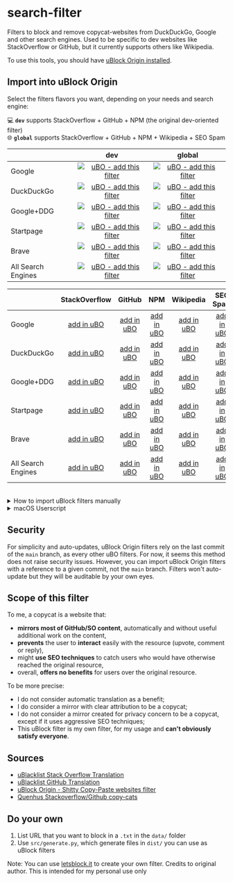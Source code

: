 # search-filter
Filters to block and remove copycat-websites from DuckDuckGo, Google and other search engines. Used to be specific to dev websites like StackOverflow or GitHub, but it currently supports others like Wikipedia.

To use this tools, you should have [uBlock Origin installed](https://github.com/gorhill/uBlock).

## Import into uBlock Origin

Select the filters flavors you want, depending on your needs and search engine:

💻 **`dev`** supports StackOverflow + GitHub + NPM (the original dev-oriented filter) \
🌐 **`global`** supports StackOverflow + GitHub + NPM + Wikipedia + SEO Spam

||dev|global|
|---|:---:|:---:|
|Google|[![uBO - add this filter](https://img.shields.io/static/v1?label=uBO&message=add%20this%20filter&color=de3f32&style=flat&logo=uBlock%20Origin)](https://subscribe.adblockplus.org/?location=https%3A%2F%2Fraw.githubusercontent.com%2Fzekxtreme%2Fsearch-filter%2Fmain%2Fdist%2Fgoogle%2Fall.txt&title=search-filter%20-%20Google%20-%20Dev)|[![uBO - add this filter](https://img.shields.io/static/v1?label=uBO&message=add%20this%20filter&color=de3f32&style=flat&logo=uBlock%20Origin)](https://subscribe.adblockplus.org/?location=https%3A%2F%2Fraw.githubusercontent.com%2Fzekxtreme%2Fsearch-filter%2Fmain%2Fdist%2Fgoogle%2Fglobal.txt&title=search-filter%20-%20Google%20-%20Global)|
|DuckDuckGo|[![uBO - add this filter](https://img.shields.io/static/v1?label=uBO&message=add%20this%20filter&color=fdd20a&style=flat&logo=uBlock%20Origin)](https://subscribe.adblockplus.org/?location=https%3A%2F%2Fraw.githubusercontent.com%2Fzekxtreme%2Fsearch-filter%2Fmain%2Fdist%2Fduckduckgo%2Fall.txt&title=search-filter%20-%20DuckDuckGo%20-%20Dev)|[![uBO - add this filter](https://img.shields.io/static/v1?label=uBO&message=add%20this%20filter&color=fdd20a&style=flat&logo=uBlock%20Origin)](https://subscribe.adblockplus.org/?location=https%3A%2F%2Fraw.githubusercontent.com%2Fzekxtreme%2Fsearch-filter%2Fmain%2Fdist%2Fduckduckgo%2Fglobal.txt&title=search-filter%20-%20DuckDuckGo%20-%20Global)|
|Google+DDG|[![uBO - add this filter](https://img.shields.io/static/v1?label=uBO&message=add%20this%20filter&color=9b59b6&style=flat&logo=uBlock%20Origin)](https://subscribe.adblockplus.org/?location=https%3A%2F%2Fraw.githubusercontent.com%2Fzekxtreme%2Fsearch-filter%2Fmain%2Fdist%2Fgoogle_duckduckgo%2Fall.txt&title=search-filter%20-%20Google%2BDDG%20-%20Dev)|[![uBO - add this filter](https://img.shields.io/static/v1?label=uBO&message=add%20this%20filter&color=9b59b6&style=flat&logo=uBlock%20Origin)](https://subscribe.adblockplus.org/?location=https%3A%2F%2Fraw.githubusercontent.com%2Fzekxtreme%2Fsearch-filter%2Fmain%2Fdist%2Fgoogle_duckduckgo%2Fglobal.txt&title=search-filter%20-%20Google%2BDDG%20-%20Global)|
|Startpage|[![uBO - add this filter](https://img.shields.io/static/v1?label=uBO&message=add%20this%20filter&color=5b7bca&style=flat&logo=uBlock%20Origin)](https://subscribe.adblockplus.org/?location=https%3A%2F%2Fraw.githubusercontent.com%2Fzekxtreme%2Fsearch-filter%2Fmain%2Fdist%2Fstartpage%2Fall.txt&title=search-filter%20-%20Startpage%20-%20Dev)|[![uBO - add this filter](https://img.shields.io/static/v1?label=uBO&message=add%20this%20filter&color=5b7bca&style=flat&logo=uBlock%20Origin)](https://subscribe.adblockplus.org/?location=https%3A%2F%2Fraw.githubusercontent.com%2Fzekxtreme%2Fsearch-filter%2Fmain%2Fdist%2Fstartpage%2Fglobal.txt&title=search-filter%20-%20Startpage%20-%20Global)|
|Brave|[![uBO - add this filter](https://img.shields.io/static/v1?label=uBO&message=add%20this%20filter&color=f25100&style=flat&logo=uBlock%20Origin)](https://subscribe.adblockplus.org/?location=https%3A%2F%2Fraw.githubusercontent.com%2Fzekxtreme%2Fsearch-filter%2Fmain%2Fdist%2Fbrave%2Fall.txt&title=search-filter%20-%20Brave%20-%20Dev)|[![uBO - add this filter](https://img.shields.io/static/v1?label=uBO&message=add%20this%20filter&color=f25100&style=flat&logo=uBlock%20Origin)](https://subscribe.adblockplus.org/?location=https%3A%2F%2Fraw.githubusercontent.com%2Fzekxtreme%2Fsearch-filter%2Fmain%2Fdist%2Fbrave%2Fglobal.txt&title=search-filter%20-%20Brave%20-%20Global)|
|All Search Engines|[![uBO - add this filter](https://img.shields.io/static/v1?label=uBO&message=add%20this%20filter&color=ffffff&style=flat&logo=uBlock%20Origin)](https://subscribe.adblockplus.org/?location=https%3A%2F%2Fraw.githubusercontent.com%2Fzekxtreme%2Fsearch-filter%2Fmain%2Fdist%2Fall_search_engines%2Fall.txt&title=search-filter%20-%20All%20Search%20Engines%20-%20Dev)|[![uBO - add this filter](https://img.shields.io/static/v1?label=uBO&message=add%20this%20filter&color=ffffff&style=flat&logo=uBlock%20Origin)](https://subscribe.adblockplus.org/?location=https%3A%2F%2Fraw.githubusercontent.com%2Fzekxtreme%2Fsearch-filter%2Fmain%2Fdist%2Fall_search_engines%2Fglobal.txt&title=search-filter%20-%20All%20Search%20Engines%20-%20Global)|





||StackOverflow|GitHub|NPM|Wikipedia|SEO Spam|
|---|:---:|:---:|:---:|:---:|:---:|
|Google|[add in uBO](https://subscribe.adblockplus.org/?location=https%3A%2F%2Fraw.githubusercontent.com%2Fzekxtreme%2Fsearch-filter%2Fmain%2Fdist%2Fgoogle%2Fstackoverflow_copycats.txt&title=search-filter%20-%20Google%20-%20StackOverflow)|[add in uBO](https://subscribe.adblockplus.org/?location=https%3A%2F%2Fraw.githubusercontent.com%2Fzekxtreme%2Fsearch-filter%2Fmain%2Fdist%2Fgoogle%2Fgithub_copycats.txt&title=search-filter%20-%20Google%20-%20GitHub)|[add in uBO](https://subscribe.adblockplus.org/?location=https%3A%2F%2Fraw.githubusercontent.com%2Fzekxtreme%2Fsearch-filter%2Fmain%2Fdist%2Fgoogle%2Fnpm_copycats.txt&title=search-filter%20-%20Google%20-%20NPM)|[add in uBO](https://subscribe.adblockplus.org/?location=https%3A%2F%2Fraw.githubusercontent.com%2Fzekxtreme%2Fsearch-filter%2Fmain%2Fdist%2Fgoogle%2Fwikipedia_copycats.txt&title=search-filter%20-%20Google%20-%20Wikipedia)|[add in uBO](https://subscribe.adblockplus.org/?location=https%3A%2F%2Fraw.githubusercontent.com%2Fzekxtreme%2Fsearch-filter%2Fmain%2Fdist%2Fgoogle%2Fseo_spam.txt&title=search-filter%20-%20Google%20-%20SEO%20Spam)|
|DuckDuckGo|[add in uBO](https://subscribe.adblockplus.org/?location=https%3A%2F%2Fraw.githubusercontent.com%2Fzekxtreme%2Fsearch-filter%2Fmain%2Fdist%2Fduckduckgo%2Fstackoverflow_copycats.txt&title=search-filter%20-%20DuckDuckGo%20-%20StackOverflow)|[add in uBO](https://subscribe.adblockplus.org/?location=https%3A%2F%2Fraw.githubusercontent.com%2Fzekxtreme%2Fsearch-filter%2Fmain%2Fdist%2Fduckduckgo%2Fgithub_copycats.txt&title=search-filter%20-%20DuckDuckGo%20-%20GitHub)|[add in uBO](https://subscribe.adblockplus.org/?location=https%3A%2F%2Fraw.githubusercontent.com%2Fzekxtreme%2Fsearch-filter%2Fmain%2Fdist%2Fduckduckgo%2Fnpm_copycats.txt&title=search-filter%20-%20DuckDuckGo%20-%20NPM)|[add in uBO](https://subscribe.adblockplus.org/?location=https%3A%2F%2Fraw.githubusercontent.com%2Fzekxtreme%2Fsearch-filter%2Fmain%2Fdist%2Fduckduckgo%2Fwikipedia_copycats.txt&title=search-filter%20-%20DuckDuckGo%20-%20Wikipedia)|[add in uBO](https://subscribe.adblockplus.org/?location=https%3A%2F%2Fraw.githubusercontent.com%2Fzekxtreme%2Fsearch-filter%2Fmain%2Fdist%2Fduckduckgo%2Fseo_spam.txt&title=search-filter%20-%20DuckDuckGo%20-%20SEO%20Spam)|
|Google+DDG|[add in uBO](https://subscribe.adblockplus.org/?location=https%3A%2F%2Fraw.githubusercontent.com%2Fzekxtreme%2Fsearch-filter%2Fmain%2Fdist%2Fgoogle_duckduckgo%2Fstackoverflow_copycats.txt&title=search-filter%20-%20Google%2BDDG%20-%20StackOverflow)|[add in uBO](https://subscribe.adblockplus.org/?location=https%3A%2F%2Fraw.githubusercontent.com%2Fzekxtreme%2Fsearch-filter%2Fmain%2Fdist%2Fgoogle_duckduckgo%2Fgithub_copycats.txt&title=search-filter%20-%20Google%2BDDG%20-%20GitHub)|[add in uBO](https://subscribe.adblockplus.org/?location=https%3A%2F%2Fraw.githubusercontent.com%2Fzekxtreme%2Fsearch-filter%2Fmain%2Fdist%2Fgoogle_duckduckgo%2Fnpm_copycats.txt&title=search-filter%20-%20Google%2BDDG%20-%20NPM)|[add in uBO](https://subscribe.adblockplus.org/?location=https%3A%2F%2Fraw.githubusercontent.com%2Fzekxtreme%2Fsearch-filter%2Fmain%2Fdist%2Fgoogle_duckduckgo%2Fwikipedia_copycats.txt&title=search-filter%20-%20Google%2BDDG%20-%20Wikipedia)|[add in uBO](https://subscribe.adblockplus.org/?location=https%3A%2F%2Fraw.githubusercontent.com%2Fzekxtreme%2Fsearch-filter%2Fmain%2Fdist%2Fgoogle_duckduckgo%2Fseo_spam.txt&title=search-filter%20-%20Google%2BDDG%20-%20SEO%20Spam)|
|Startpage|[add in uBO](https://subscribe.adblockplus.org/?location=https%3A%2F%2Fraw.githubusercontent.com%2Fzekxtreme%2Fsearch-filter%2Fmain%2Fdist%2Fstartpage%2Fstackoverflow_copycats.txt&title=search-filter%20-%20Startpage%20-%20StackOverflow)|[add in uBO](https://subscribe.adblockplus.org/?location=https%3A%2F%2Fraw.githubusercontent.com%2Fzekxtreme%2Fsearch-filter%2Fmain%2Fdist%2Fstartpage%2Fgithub_copycats.txt&title=search-filter%20-%20Startpage%20-%20GitHub)|[add in uBO](https://subscribe.adblockplus.org/?location=https%3A%2F%2Fraw.githubusercontent.com%2Fzekxtreme%2Fsearch-filter%2Fmain%2Fdist%2Fstartpage%2Fnpm_copycats.txt&title=search-filter%20-%20Startpage%20-%20NPM)|[add in uBO](https://subscribe.adblockplus.org/?location=https%3A%2F%2Fraw.githubusercontent.com%2Fzekxtreme%2Fsearch-filter%2Fmain%2Fdist%2Fstartpage%2Fwikipedia_copycats.txt&title=search-filter%20-%20Startpage%20-%20Wikipedia)|[add in uBO](https://subscribe.adblockplus.org/?location=https%3A%2F%2Fraw.githubusercontent.com%2Fzekxtreme%2Fsearch-filter%2Fmain%2Fdist%2Fstartpage%2Fseo_spam.txt&title=search-filter%20-%20Startpage%20-%20SEO%20Spam)|
|Brave|[add in uBO](https://subscribe.adblockplus.org/?location=https%3A%2F%2Fraw.githubusercontent.com%2Fzekxtreme%2Fsearch-filter%2Fmain%2Fdist%2Fbrave%2Fstackoverflow_copycats.txt&title=search-filter%20-%20Brave%20-%20StackOverflow)|[add in uBO](https://subscribe.adblockplus.org/?location=https%3A%2F%2Fraw.githubusercontent.com%2Fzekxtreme%2Fsearch-filter%2Fmain%2Fdist%2Fbrave%2Fgithub_copycats.txt&title=search-filter%20-%20Brave%20-%20GitHub)|[add in uBO](https://subscribe.adblockplus.org/?location=https%3A%2F%2Fraw.githubusercontent.com%2Fzekxtreme%2Fsearch-filter%2Fmain%2Fdist%2Fbrave%2Fnpm_copycats.txt&title=search-filter%20-%20Brave%20-%20NPM)|[add in uBO](https://subscribe.adblockplus.org/?location=https%3A%2F%2Fraw.githubusercontent.com%2Fzekxtreme%2Fsearch-filter%2Fmain%2Fdist%2Fbrave%2Fwikipedia_copycats.txt&title=search-filter%20-%20Brave%20-%20Wikipedia)|[add in uBO](https://subscribe.adblockplus.org/?location=https%3A%2F%2Fraw.githubusercontent.com%2Fzekxtreme%2Fsearch-filter%2Fmain%2Fdist%2Fbrave%2Fseo_spam.txt&title=search-filter%20-%20Brave%20-%20SEO%20Spam)|
|All Search Engines|[add in uBO](https://subscribe.adblockplus.org/?location=https%3A%2F%2Fraw.githubusercontent.com%2Fzekxtreme%2Fsearch-filter%2Fmain%2Fdist%2Fall_search_engines%2Fstackoverflow_copycats.txt&title=search-filter%20-%20All%20Search%20Engines%20-%20StackOverflow)|[add in uBO](https://subscribe.adblockplus.org/?location=https%3A%2F%2Fraw.githubusercontent.com%2Fzekxtreme%2Fsearch-filter%2Fmain%2Fdist%2Fall_search_engines%2Fgithub_copycats.txt&title=search-filter%20-%20All%20Search%20Engines%20-%20GitHub)|[add in uBO](https://subscribe.adblockplus.org/?location=https%3A%2F%2Fraw.githubusercontent.com%2Fzekxtreme%2Fsearch-filter%2Fmain%2Fdist%2Fall_search_engines%2Fnpm_copycats.txt&title=search-filter%20-%20All%20Search%20Engines%20-%20NPM)|[add in uBO](https://subscribe.adblockplus.org/?location=https%3A%2F%2Fraw.githubusercontent.com%2Fzekxtreme%2Fsearch-filter%2Fmain%2Fdist%2Fall_search_engines%2Fwikipedia_copycats.txt&title=search-filter%20-%20All%20Search%20Engines%20-%20Wikipedia)|[add in uBO](https://subscribe.adblockplus.org/?location=https%3A%2F%2Fraw.githubusercontent.com%2Fzekxtreme%2Fsearch-filter%2Fmain%2Fdist%2Fall_search_engines%2Fseo_spam.txt&title=search-filter%20-%20All%20Search%20Engines%20-%20SEO%20Spam)|

</details>

<br/>

<details>
  <summary>How to import uBlock filters manually</summary>

### Manually import filters

  1. Open uBlock Origin settings
  2. Under the "Filter lists" tab, scroll to the bottom where it says “Custom” and click the “Import” checkbox to reveal the custom URL textbox
  3. Append the URL `https://raw.githubusercontent.com/zekxtreme/search-filter/main/dist/google_duckduckgo/all.txt` in the textbox
  4. Press `Apply Changes` in the upper left

  Note: In `dist/`, you can find filters for other search engines (Google, DuckDuckGo, Startpage or Brave). You can use and combine these filters by using the raw URL of `dist/` files.
</details>

<details>
  <summary>macOS Userscript</summary>

### macOS Userscript

For macOS users, this project also provide some Userscripts for Google+DuckDuckGo in `dist/userscript/google_duckduckgo/`

</details>

## Security

For simplicity and auto-updates, uBlock Origin filters rely on the last commit of the `main` branch, as every other uBO filters. For now, it seems this method does not raise security issues. However, you can import uBlock Origin filters with a reference to a given commit, not the `main` branch. Filters won't auto-update but they will be auditable by your own eyes.

## Scope of this filter

To me, a copycat is a website that:
- **mirrors most of GitHub/SO content**, automatically and without useful additional work on the content,
- **prevents** the user to **interact** easily with the resource (upvote, comment or reply),
- might **use SEO techniques** to catch users who would have otherwise reached the original resource,
- overall, **offers no benefits** for users over the original resource.

To be more precise:
- I do not consider automatic translation as a benefit;
- I do consider a mirror with clear attribution to be a copycat;
- I do not consider a mirror created for privacy concern to be a copycat, except if it uses aggressive SEO techniques;
- This uBlock filter is my own filter, for my usage and **can't obviously satisfy everyone**.


## Sources

* [uBlacklist Stack Overflow Translation](https://github.com/arosh/ublacklist-stackoverflow-translation)
* [uBlacklist GitHub Translation](https://github.com/arosh/ublacklist-github-translation)
* [uBlock Origin - Shitty Copy-Paste websites filter](https://github.com/stroobants-dev/ublock-origin-shitty-copies-filter)
* [Quenhus Stackoverflow/Github copy-cats](https://gist.github.com/quenhus/6bd2c47e5780f726f0c96c0a2ee762a4)


## Do your own

1. List URL that you want to block in a `.txt` in the `data/` folder
2. Use `src/generate.py`, which generate files in `dist/` you can use as uBlock filters

Note: You can use [letsblock.it](https://letsblock.it/filters/search-results) to create your own filter.
Credits to original author. This is intended for my personal use only